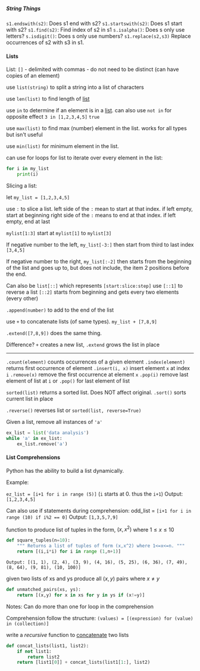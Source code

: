 
##### String Things

`s1.endswith(s2)`: Does s1 end with s2?
`s1.startswith(s2)`: Does s1 start with s2?
`s1.find(s2)`: Find index of s2 in s1
`s.isalpha()`: Does s only use letters?
`s.isdigit()`: Does s only use numbers?
`s1.replace(s2,s3)` Replace occurrences of s2 with s3 in s1. 


#### Lists

List: `[]`
	- delimited with commas
	- do not need to be distinct (can have copies of an element)

use `list(string)` to split a string into a list of characters

use `len(list)` to find length of <u>list</u>

use `in` to determine if an element is in a <u>list</u>. can also use `not in` for opposite effect
	`3 in [1,2,3,4,5]`
	`true`

use `max(list)` to find max (number) element in the list. 
	works for all types but isn't useful

use `min(list)` for minimum element in the list.

can use for loops for list to iterate over every element in the list:

```Python
for i in my_list
	print(i)
```

Slicing a list:

let `my_list = [1,2,3,4,5]`

use `:` to slice a list. 
	left side of the `:` mean to start at that index. if left empty, start at beginning
	right side of the `:` means to end at that index. if left empty, end at last 

`mylist[1:3]` 
	start at `mylist[1]` to `mylist[3]` 

If negative number to the left, `my_list[-3:]` then start from third to last index
	`[3,4,5]` 

If negative number to the right, `my_list[:-2]` then starts from the beginning of the list and goes up to, but does not include, the item 2 positions before the end.

Can also be `list[::]` which represents `[start:slice:step]`
	use `[::1]` to reverse a list
	`[::2]` starts from beginning and gets every two elements (every other)

`.append(number)` to add to the end of the list

use `+` to concatenate lists (of same types).
`my_list + [7,8,9]`

`.extend([7,8,9])` does the same thing. 

Difference? `+` creates a new list, `.extend` grows the list in place

---

`.count(element)` counts occurrences of a given element
`.index(element)` returns first occurrence of element
`.insert(i, x)` insert element `x` at index `i`
`.remove(x)` remove the first occurrence at element `x`
`.pop(i)` remove last element of list at `i` or `.pop()` for last element of list

`sorted(list)` returns a sorted list. Does NOT affect original.
`.sort()` sorts current list in place

`.reverse()` reverses list or `sorted(list, reverse=True)`



Given a list, remove all instances of `'a'` 
```Python
ex_list = list('data analysis')
while 'a' in ex_list:
	ex_list.remove('a')
```



#### List Comprehensions

Python has the ability to build a list dynamically. 

Example: 

`ez_list = [i+1 for i in range (5)]`            (`i` starts at 0. thus the `i+1`)
Output: `[1,2,3,4,5]`

Can also use if statements during comprehension:
odd_list = `[i+1 for i in range (10) if i%2 == 0]`
Output: `[1,3,5,7,9]`

function to produce list of tuples in the form, $(x,x^2)$ where $1\le x\le 10$
```Python
def square_tuples(n=10):
    """ Returns a list of tuples of form (x,x^2) where 1<=x<=n. """
    return [(i,i*i) for i in range (1,n+1)]
```
``` 
Output: [(1, 1), (2, 4), (3, 9), (4, 16), (5, 25), (6, 36), (7, 49), (8, 64), (9, 81), (10, 100)]
```

given two lists of xs and ys produce all $(x,y)$ pairs where $x\ne y$

```Python
def unmatched_pairs(xs, ys):
	return [(x,y) for x in xs for y in ys if (x!=y)]
```

Notes: 
	Can do more than one for loop in the comprehension

Comprehension follow the structure: 
`(values) = [(expression) for (value) in (collection)]`

write a *recursive* function to <u>concatenate</u> two lists
```Python
def concat_lists(list1, list2):
    if not list1:
        return list2
    return [list1[0]] + concat_lists(list1[1:], list2)
```


